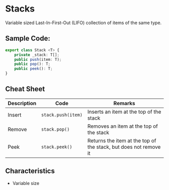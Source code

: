 # Stacks
Variable sized Last-In-First-Out (LIFO) collection of items of the same type.

## Sample Code:
```typescript
export class Stack <T> {
    private _stack: T[];
    public push(item: T);
    public pop(): T;
    public peek(): T; 
}   
```

## Cheat Sheet
|Description|Code|Remarks|
|---------|-----|--------|
|Insert|`stack.push(item)`|Inserts an item at the top of the stack|
|Remove|`stack.pop()`|Removes an item at the top of the stack|
|Peek|`stack.peek()`|Returns the item at the top of the stack, but does not remove it|

## Characteristics
* Variable size
